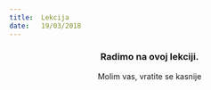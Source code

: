 ```yaml
---
title:  Lekcija
date:   19/03/2018
---
```


### <center>Radimo na ovoj lekciji.</center>
<center>Molim vas, vratite se kasnije</center>